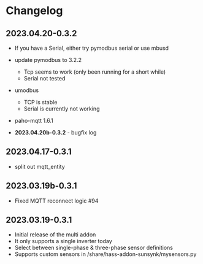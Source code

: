 # Changelog

## **2023.04.20-0.3.2**

- If you have a Serial, either try pymodbus serial or use mbusd

- update pymodbus to 3.2.2
  - Tcp seems to work (only been running for a short while)
  - Serial not tested

- umodbus
  - TCP is stable
  - Serial is currently not working

- paho-mqtt 1.6.1

- **2023.04.20b-0.3.2**  - bugfix log


## **2023.04.17-0.3.1**

- split out mqtt_entity

## **2023.03.19b-0.3.1**

- Fixed MQTT reconnect logic #94

## **2023.03.19-0.3.1**

- Initial release of the multi addon
- It only supports a single inverter today
- Select between single-phase & three-phase sensor definitions
- Supports custom sensors in /share/hass-addon-sunsynk/mysensors.py

